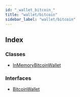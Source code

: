 ```yaml
---
id: "_wallet_bitcoin_"
title: "wallet/bitcoin"
sidebar_label: "wallet/bitcoin"
---
```


## Index

### Classes

* [InMemoryBitcoinWallet](../classes/_wallet_bitcoin_.inmemorybitcoinwallet.md)

### Interfaces

* [BitcoinWallet](../interfaces/_wallet_bitcoin_.bitcoinwallet.md)
